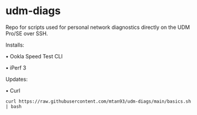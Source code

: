# udm-diags
Repo for scripts used for personal network diagnostics directly on the UDM Pro/SE over SSH.

Installs:

• Ookla Speed Test CLI

• iPerf 3


Updates:

• Curl

```
curl https://raw.githubusercontent.com/mtan93/udm-diags/main/basics.sh | bash
```

